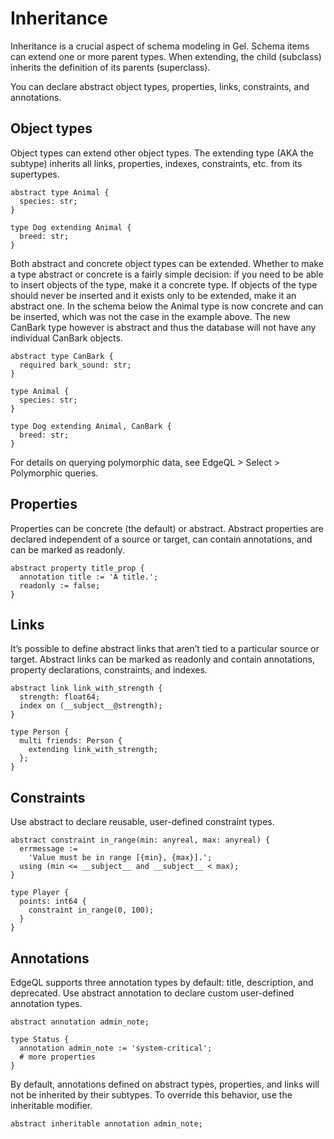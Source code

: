 # Inheritance

Inheritance is a crucial aspect of schema modeling in Gel. Schema items can extend one or more parent types. When extending, the child (subclass) inherits the definition of its parents (superclass).

You can declare abstract object types, properties, links, constraints, and annotations.

## Object types

Object types can extend other object types. The extending type (AKA the subtype) inherits all links, properties, indexes, constraints, etc. from its supertypes.

```sdl
abstract type Animal {
  species: str;
}

type Dog extending Animal {
  breed: str;
}
```

Both abstract and concrete object types can be extended. Whether to make a type abstract or concrete is a fairly simple decision: if you need to be able to insert objects of the type, make it a concrete type. If objects of the type should never be inserted and it exists only to be extended, make it an abstract one. In the schema below the Animal type is now concrete and can be inserted, which was not the case in the example above. The new CanBark type however is abstract and thus the database will not have any individual CanBark objects.

```sdl
abstract type CanBark {
  required bark_sound: str;
}

type Animal {
  species: str;
}

type Dog extending Animal, CanBark {
  breed: str;
}
```

For details on querying polymorphic data, see EdgeQL > Select > Polymorphic queries.

## Properties

Properties can be concrete (the default) or abstract. Abstract properties are declared independent of a source or target, can contain annotations, and can be marked as readonly.

```sdl
abstract property title_prop {
  annotation title := 'A title.';
  readonly := false;
}
```

## Links

It’s possible to define abstract links that aren’t tied to a particular source or target. Abstract links can be marked as readonly and contain annotations, property declarations, constraints, and indexes.

```sdl
abstract link link_with_strength {
  strength: float64;
  index on (__subject__@strength);
}

type Person {
  multi friends: Person {
    extending link_with_strength;
  };
}
```

## Constraints

Use abstract to declare reusable, user-defined constraint types.

```sdl
abstract constraint in_range(min: anyreal, max: anyreal) {
  errmessage :=
    'Value must be in range [{min}, {max}].';
  using (min <= __subject__ and __subject__ < max);
}

type Player {
  points: int64 {
    constraint in_range(0, 100);
  }
}
```

## Annotations

EdgeQL supports three annotation types by default: title, description, and deprecated. Use abstract annotation to declare custom user-defined annotation types.

```sdl
abstract annotation admin_note;

type Status {
  annotation admin_note := 'system-critical';
  # more properties
}
```

By default, annotations defined on abstract types, properties, and links will not be inherited by their subtypes. To override this behavior, use the inheritable modifier.

```sdl
abstract inheritable annotation admin_note;
```

